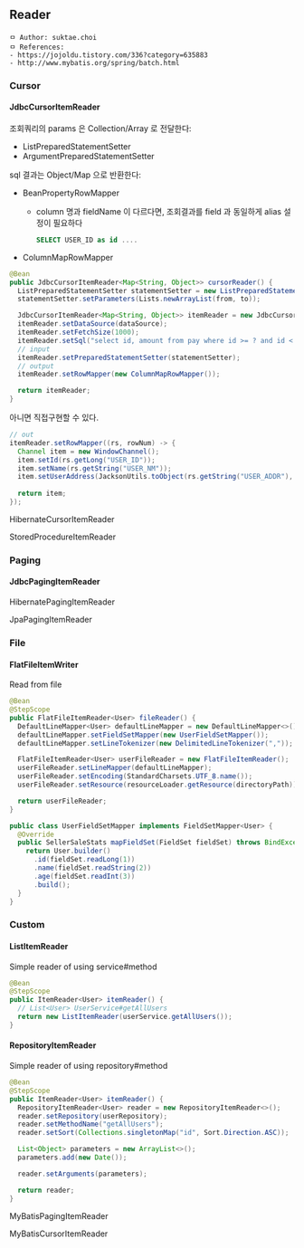 ## Reader

```
ㅁ Author: suktae.choi
ㅁ References:
- https://jojoldu.tistory.com/336?category=635883
- http://www.mybatis.org/spring/batch.html
```

### Cursor

#### JdbcCursorItemReader

조회쿼리의 params 은 Collection/Array 로 전달한다:

- ListPreparedStatementSetter
- ArgumentPreparedStatementSetter

sql 결과는 Object/Map 으로 반환한다:

- BeanPropertyRowMapper

  - column 명과 fieldName 이 다르다면, 조회결과를 field 과 동일하게 alias 설정이 필요하다

    ```sql
    SELECT USER_ID as id ....
    ```

- ColumnMapRowMapper

```java
@Bean
public JdbcCursorItemReader<Map<String, Object>> cursorReader() {
  ListPreparedStatementSetter statementSetter = new ListPreparedStatementSetter();
  statementSetter.setParameters(Lists.newArrayList(from, to));

  JdbcCursorItemReader<Map<String, Object>> itemReader = new JdbcCursorItemReader<>();
  itemReader.setDataSource(dataSource);
  itemReader.setFetchSize(1000);
  itemReader.setSql("select id, amount from pay where id >= ? and id < ?");
  // input
  itemReader.setPreparedStatementSetter(statementSetter);
  // output
  itemReader.setRowMapper(new ColumnMapRowMapper());

  return itemReader;
}
```

아니면 직접구현할 수 있다.

```java
// out
itemReader.setRowMapper((rs, rowNum) -> {
  Channel item = new WindowChannel();
  item.setId(rs.getLong("USER_ID"));
  item.setName(rs.getString("USER_NM"));
  item.setUserAddress(JacksonUtils.toObject(rs.getString("USER_ADDR"), UserAddress.class));
  
  return item;
});
```

HibernateCursorItemReader

StoredProcedureItemReader

### Paging

#### JdbcPagingItemReader

HibernatePagingItemReader

JpaPagingItemReader

### File

#### FlatFileItemWriter

Read from file

```java
@Bean
@StepScope
public FlatFileItemReader<User> fileReader() {
  DefaultLineMapper<User> defaultLineMapper = new DefaultLineMapper<>();
  defaultLineMapper.setFieldSetMapper(new UserFieldSetMapper());
  defaultLineMapper.setLineTokenizer(new DelimitedLineTokenizer(","));

  FlatFileItemReader<User> userFileReader = new FlatFileItemReader();
  userFileReader.setLineMapper(defaultLineMapper);
  userFileReader.setEncoding(StandardCharsets.UTF_8.name());
  userFileReader.setResource(resourceLoader.getResource(directoryPath));

  return userFileReader;
}

public class UserFieldSetMapper implements FieldSetMapper<User> {
  @Override
  public SellerSaleStats mapFieldSet(FieldSet fieldSet) throws BindException {
    return User.builder()
      .id(fieldSet.readLong(1))
      .name(fieldSet.readString(2))
      .age(fieldSet.readInt(3))
      .build();
  }
}
```

### Custom

#### ListItemReader

Simple reader of using service#method

```java
@Bean
@StepScope
public ItemReader<User> itemReader() {
  // List<User> UserService#getAllUsers
  return new ListItemReader(userService.getAllUsers());
}
```

#### RepositoryItemReader

Simple reader of using repository#method

```java
@Bean
@StepScope
public ItemReader<User> itemReader() {
  RepositoryItemReader<User> reader = new RepositoryItemReader<>();
  reader.setRepository(userRepository);
  reader.setMethodName("getAllUsers");
  reader.setSort(Collections.singletonMap("id", Sort.Direction.ASC));

  List<Object> parameters = new ArrayList<>();
  parameters.add(new Date());

  reader.setArguments(parameters);

  return reader;
}
```

MyBatisPagingItemReader

MyBatisCursorItemReader